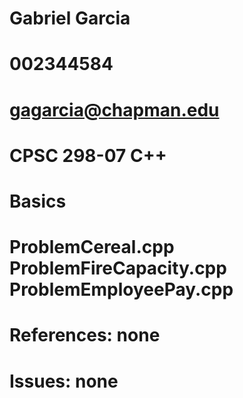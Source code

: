 # Gabriel Garcia
# 002344584
# gagarcia@chapman.edu
# CPSC 298-07 C++
# Basics
# ProblemCereal.cpp ProblemFireCapacity.cpp ProblemEmployeePay.cpp
# References: none
# Issues: none
